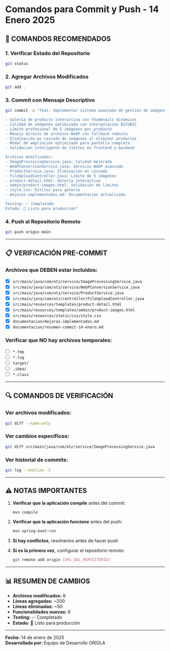 # Comandos para Commit y Push - 14 Enero 2025

## 🚀 **COMANDOS RECOMENDADOS**

### **1. Verificar Estado del Repositorio**
```bash
git status
```

### **2. Agregar Archivos Modificados**
```bash
git add .
```

### **3. Commit con Mensaje Descriptivo**
```bash
git commit -m "feat: Implementar sistema avanzado de gestión de imágenes

- Galería de producto interactiva con thumbnails dinámicos
- Calidad de imágenes optimizada con interpolación BICUBIC
- Límite profesional de 5 imágenes por producto
- Manejo directo de archivos WebP con fallback robusto
- Eliminación en cascada de imágenes al eliminar productos
- Modal de ampliación optimizado para pantalla completa
- Validación inteligente de límites en frontend y backend

Archivos modificados:
- ImageProcessingService.java: Calidad mejorada
- WebPConversionService.java: Servicio WebP avanzado
- ProductService.java: Eliminación en cascada
- FileUploadController.java: Límite de 5 imágenes
- product-detail.html: Galería interactiva
- admin/product-images.html: Validación de límites
- style.css: Estilos para galería
- mejoras-implementadas.md: Documentación actualizada

Testing: ✅ Completado
Estado: 🚀 Listo para producción"
```

### **4. Push al Repositorio Remoto**
```bash
git push origin main
```

---

## 📋 **VERIFICACIÓN PRE-COMMIT**

### **Archivos que DEBEN estar incluidos:**
- [x] `src/main/java/com/otz/service/ImageProcessingService.java`
- [x] `src/main/java/com/otz/service/WebPConversionService.java`
- [x] `src/main/java/com/otz/service/ProductService.java`
- [x] `src/main/java/com/otz/controller/FileUploadController.java`
- [x] `src/main/resources/templates/product-detail.html`
- [x] `src/main/resources/templates/admin/product-images.html`
- [x] `src/main/resources/static/css/style.css`
- [x] `documentacion/mejoras-implementadas.md`
- [x] `documentacion/resumen-commit-14-enero.md`

### **Verificar que NO hay archivos temporales:**
- [ ] `*.tmp`
- [ ] `*.log`
- [ ] `target/`
- [ ] `.idea/`
- [ ] `*.class`

---

## 🔍 **COMANDOS DE VERIFICACIÓN**

### **Ver archivos modificados:**
```bash
git diff --name-only
```

### **Ver cambios específicos:**
```bash
git diff src/main/java/com/otz/service/ImageProcessingService.java
```

### **Ver historial de commits:**
```bash
git log --oneline -5
```

---

## ⚠️ **NOTAS IMPORTANTES**

1. **Verificar que la aplicación compile** antes del commit:
   ```bash
   mvn compile
   ```

2. **Verificar que la aplicación funcione** antes del push:
   ```bash
   mvn spring-boot:run
   ```

3. **Si hay conflictos**, resolverlos antes de hacer push

4. **Si es la primera vez**, configurar el repositorio remoto:
   ```bash
   git remote add origin [URL_DEL_REPOSITORIO]
   ```

---

## 📊 **RESUMEN DE CAMBIOS**

- **Archivos modificados:** 8
- **Líneas agregadas:** ~200
- **Líneas eliminadas:** ~50
- **Funcionalidades nuevas:** 6
- **Testing:** ✅ Completado
- **Estado:** 🚀 Listo para producción

---

**Fecha:** 14 de enero de 2025  
**Desarrollado por:** Equipo de Desarrollo ORIOLA
